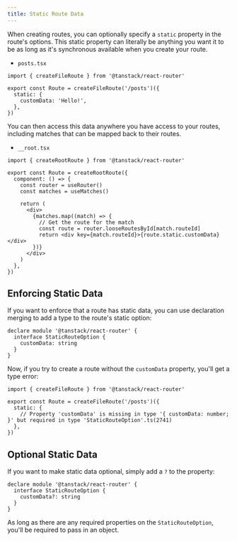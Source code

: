 ```yaml
---
title: Static Route Data
---
```


When creating routes, you can optionally specify a `static` property in the route's options. This static property can literally be anything you want it to be as long as it's synchronous available when you create your route.

- `posts.tsx`

```tsx
import { createFileRoute } from '@tanstack/react-router'

export const Route = createFileRoute('/posts')({
  static: {
    customData: 'Hello!',
  },
})
```

You can then access this data anywhere you have access to your routes, including matches that can be mapped back to their routes.

- `__root.tsx`

```tsx
import { createRootRoute } from '@tanstack/react-router'

export const Route = createRootRoute({
  component: () => {
    const router = useRouter()
    const matches = useMatches()

    return (
      <div>
        {matches.map((match) => {
          // Get the route for the match
          const route = router.looseRoutesById[match.routeId]
          return <div key={match.routeId}>{route.static.customData}</div>
        })}
      </div>
    )
  },
})
```

## Enforcing Static Data

If you want to enforce that a route has static data, you can use declaration merging to add a type to the route's static option:

```tsx
declare module '@tanstack/react-router' {
  interface StaticRouteOption {
    customData: string
  }
}
```

Now, if you try to create a route without the `customData` property, you'll get a type error:

```tsx
import { createFileRoute } from '@tanstack/react-router'

export const Route = createFileRoute('/posts')({
  static: {
    // Property 'customData' is missing in type '{ customData: number; }' but required in type 'StaticRouteOption'.ts(2741)
  },
})
```

## Optional Static Data

If you want to make static data optional, simply add a `?` to the property:

```tsx
declare module '@tanstack/react-router' {
  interface StaticRouteOption {
    customData?: string
  }
}
```

As long as there are any required properties on the `StaticRouteOption`, you'll be required to pass in an object.
